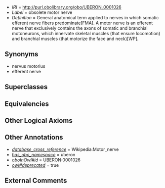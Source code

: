  * *IRI* = http://purl.obolibrary.org/obo/UBERON_0001026
 * *Label* = obsolete motor nerve
 * *Definition* = General anatomical term applied to nerves in which somatic efferent nerve fibers predominate[FMA]. A motor nerve is an efferent nerve that exclusively contains the axons of somatic and branchial motoneurons, which innervate skeletal muscles (that ensure locomotion) and branchial muscles (that motorize the face and neck)[WP].

## Synonyms

 * nervus motorius
 * efferent nerve

## Superclasses


## Equivalencies


## Other Logical Axioms


## Other Annotations

 * *[database_cross_reference](../../ef/oboInOwl#hasDbXref.md)* = Wikipedia:Motor_nerve
 * *[has_obo_namespace](../../ce/oboInOwl#hasOBONamespace.md)* = uberon
 * *[oboInOwl#id](../../id/oboInOwl#id.md)* = UBERON:0001026
 * *[owl#deprecated](../../ed/owl#deprecated.md)* = true

## External Comments

